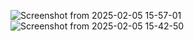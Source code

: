 ![Screenshot from 2025-02-05 15-57-01](https://github.com/user-attachments/assets/52a1c3cd-475f-4631-be07-c7d58c018aaf)
![Screenshot from 2025-02-05 15-42-50](https://github.com/user-attachments/assets/ec766147-bc88-4d1b-b7af-73bd35460ec8)
